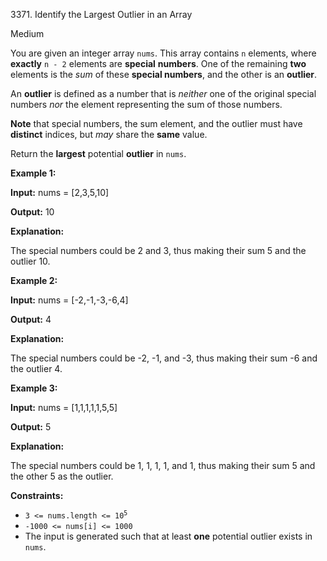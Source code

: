 3371\. Identify the Largest Outlier in an Array

Medium

You are given an integer array `nums`. This array contains `n` elements, where **exactly** `n - 2` elements are **special** **numbers**. One of the remaining **two** elements is the _sum_ of these **special numbers**, and the other is an **outlier**.

An **outlier** is defined as a number that is _neither_ one of the original special numbers _nor_ the element representing the sum of those numbers.

**Note** that special numbers, the sum element, and the outlier must have **distinct** indices, but _may_ share the **same** value.

Return the **largest** potential **outlier** in `nums`.

**Example 1:**

**Input:** nums = [2,3,5,10]

**Output:** 10

**Explanation:**

The special numbers could be 2 and 3, thus making their sum 5 and the outlier 10.

**Example 2:**

**Input:** nums = [-2,-1,-3,-6,4]

**Output:** 4

**Explanation:**

The special numbers could be -2, -1, and -3, thus making their sum -6 and the outlier 4.

**Example 3:**

**Input:** nums = [1,1,1,1,1,5,5]

**Output:** 5

**Explanation:**

The special numbers could be 1, 1, 1, 1, and 1, thus making their sum 5 and the other 5 as the outlier.

**Constraints:**

*   <code>3 <= nums.length <= 10<sup>5</sup></code>
*   `-1000 <= nums[i] <= 1000`
*   The input is generated such that at least **one** potential outlier exists in `nums`.